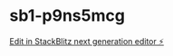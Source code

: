 # sb1-p9ns5mcg

[Edit in StackBlitz next generation editor ⚡️](https://stackblitz.com/~/github.com/quinnsteph/sb1-p9ns5mcg)